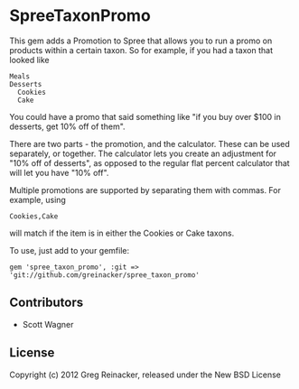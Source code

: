 SpreeTaxonPromo
===============

This gem adds a Promotion to Spree that allows you to run a promo on products within a certain taxon. So for example, if you had a taxon that looked like

```
Meals
Desserts
  Cookies
  Cake
```

You could have a promo that said something like "if you buy over $100 in desserts, get 10% off of them".

There are two parts - the promotion, and the calculator. These can be used separately, or together. The calculator lets you create an adjustment for "10% off of desserts", as opposed to the regular flat percent calculator that will let you have "10% off".

Multiple promotions are supported by separating them with commas. For example, using

```
Cookies,Cake
```

will match if the item is in either the Cookies or Cake taxons.

To use, just add to your gemfile:

`gem 'spree_taxon_promo', :git => 'git://github.com/greinacker/spree_taxon_promo'`

## Contributors

- Scott Wagner

## License

Copyright (c) 2012 Greg Reinacker, released under the New BSD License
